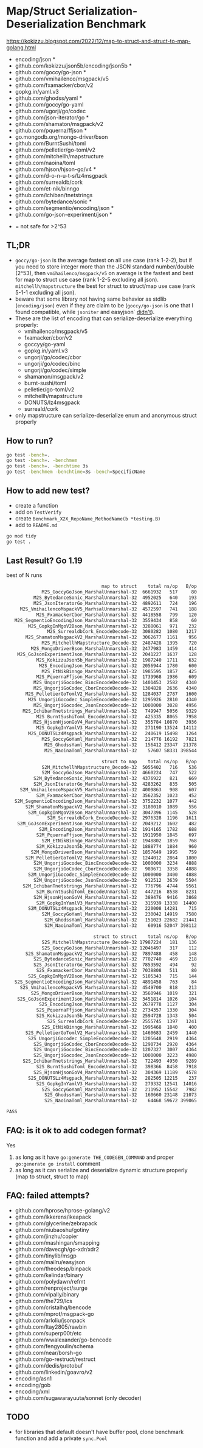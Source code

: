 
# Map/Struct Serialization-Deserialization Benchmark

https://kokizzu.blogspot.com/2022/12/map-to-struct-and-struct-to-map-golang.html

- encoding/json *
- github.com/kokizzu/json5b/encoding/json5b *
- github.com/goccy/go-json *
- github.com/vmihailenco/msgpack/v5
- github.com/fxamacker/cbor/v2
- gopkg.in/yaml.v3
- github.com/ghodss/yaml *
- github.com/goccy/go-yaml
- github.com/ugorji/go/codec
- github.com/json-iterator/go *
- github.com/shamaton/msgpack/v2
- github.com/pquerna/ffjson *
- go.mongodb.org/mongo-driver/bson
- github.com/BurntSushi/toml
- github.com/pelletier/go-toml/v2
- github.com/mitchellh/mapstructure
- github.com/naoina/toml
- github.com/hjson/hjson-go/v4 *
- github.com/d-o-n-u-t-s/lz4msgpack
- github.com/surrealdb/cork
- github.com/et-nik/binngo
- github.com/ichiban/tnetstrings
- github.com/bytedance/sonic *
- github.com/segmentio/encoding/json *
- github.com/go-json-experiment/json *

* = not safe for >2^53

## TL;DR

- `goccy/go-json` is the average fastest on all use case (rank 1-2-2), but if you need to store integer more than the JSON standard number/double (2^53), then  `vmihailenco/msgpack/v5` on average is the fastest and best for map to struct use case (rank 1-2-5 excluding all json). `mitchellh/mapstructure` the best for struct to struct/map use case (rank 5-1-1 excluding all json).
- beware that some library not having same behavior as stdlib (`encoding/json`) even if they are claim to be (`goccy/go-json` is one that I found compatible, while `jsoniter` and easyjson` [didn't](//github.com/kokizzu/gotro/tree/master/W2)).
- These are the list of encoding that can serialize-deserialize everything properly:
  - vmihailenco/msgpack/v5
  - fxamacker/cbor/v2
  - goccyy/go-yaml
  - gopkg.in/yaml.v3
  - ungorji/go/codec/cbor
  - ungorji/go/codec/binc
  - ungorji/go/codec/simple
  - shamanon/msgpack/v2
  - burnt-sushi/toml
  - pelletier/go-toml/v2
  - mitchellh/mapstructure
  - DONUTS/lz4msgpack
  - surreald/cork
- only mapstructure can serialize-deserialize enum and anonymous struct properly

## How to run?

```bash
go test -bench=.
go test -bench=. -benchmem
go test -bench=. -benchtime 3s
go test -benchmem -benchtime=3s -bench=SpecificName
```

## How to add new test?

- create a function
- add on `TestVerify`
- create `Benchmark_X2X_RepoName_MethodName(b *testing.B)`
- add to `README.md`

```bash
go mod tidy
go test .
```

## Last Result? Go 1.19

best of N runs

```bash
                                   map to struct    total ns/op   B/op allocs/op
             M2S_GoccyGoJson_MarshalUnmarshal-32  6661932   517     80   3
          M2S_BytedanceSonic_MarshalUnmarshal-32  4952025   640    193   6
          M2S_JsonIteratorGo_MarshalUnmarshal-32  4892611   724    196   8
     M2S_VmihailencoMspackV5_MarhsalUnmarshal-32  4572597   741    188   5
           M2S_FxamackerCbor_MarshalUnmarshal-32  4418558   799    120   8
   M2S_SegmentioEncodingJson_MarshalUnmarshal-32  3559434   858     60   3
        M2S_GopkgInMgoV2Bson_MarshalUnmarshal-32  3288061   971    232  13
               M2S_SurrealdbCork_EncodeDecode-32  3080282  1080   1217   6
       M2S_ShamatonMsgpackV2_MarshalUnmarshal-32  3062677  1161    956  15
             M2S_MitchellhMapstructure_Decode-32  2487428  1395    720  18
         M2S_MongoDriverBson_MarshalUnmarshal-32  2477983  1459    414  14
    M2S_GoJsonExperimentJson_MarshalUnmarshal-32  2041227  1637    128   8
           M2S_KokizzuJson5b_MarshalUnmarshal-32  1987240  1711    632  16
            M2S_EncodingJson_MarshalUnmarshal-32  2056944  1780    600  16
             M2S_EtNikBinngo_MarshalUnmarshal-32  1985595  1857    425  39
           M2S_PquernaFfjson_MarshalUnmarshal-32  1739968  1986    609  16
          M2S_UngorjiGocodec_BincEncodeDecode-32  1401453  2582   4340  23
          M2S_UngorjiGoCodec_CborEncodeDecode-32  1304828  2636   4340  23
       M2S_PelletierGoTomlV2_MarshalUnmarshal-32  1284037  2787   1600  27
        M2S_UngorjiGocodec_SimpleEncodeDecode-32  1295926  2810   4340  23
          M2S_UngorjiGocodec_JsonEncodeDecode-32  1000000  3028   4956  25
      M2S_IchibanTnetstrings_MarshalUnmarshal-32   749947  5056   9329  48
           M2S_BurntSushiToml_EncodeUnmarshal-32   425335  8065   7958  71
          M2S_HjsonHjsonGoV4_MarshalUnmarshal-32   355784 10870   3936  78
           M2S_GopkgInYamlV3_MarshalUnmarshal-32   271190 13524  14112  80
        M2S_DONUTSLz4Msgpack_MarshalUnmarshal-32   240619 15498   1264  16
             M2S_GoccyGoYaml_MarshalUnmarshal-32   214776 16192   7821 214
              M2S_GhodssYaml_MarshalUnmarshal-32   156412 23347  21378 161
              M2S_NaoinaToml_MarshalUnmarshal-32    57607 58331 398544  77

                                   struct to map    total ns/op   B/op allocs/op
             S2M_MitchellhMapstructure_Decode-32  5055402   716    536  12
             S2M_GoccyGoJson_MarshalUnmarshal-32  4660224   747    522  12
          S2M_BytedanceSonic_MarshalUnmarshal-32  4376922   821    669  11
          S2M_JsonIteratorGo_MarshalUnmarshal-32  4283262   835    505  14
     S2M_VmihailencoMspackV5_MarhsalUnmarshal-32  4009863   908    607  12
           S2M_FxamackerCbor_MarshalUnmarshal-32  3562352  1023    452  11
   S2M_SegmentioEncodingJson_MarshalUnmarshal-32  3752232  1077    442  10
       S2M_ShamatonMsgpackV2_MarshalUnmarshal-32  3180010  1089    556  15
        S2M_GopkgInMgoV2Bson_MarshalUnmarshal-32  3047396  1145    528  15
               S2M_SurrealdbCork_EncodeDecode-32  2976328  1196   1611  12
    S2M_GoJsonExperimentJson_MarshalUnmarshal-32  2049212  1602    482  10
            S2M_EncodingJson_MarshalUnmarshal-32  1914165  1782    688  18
           S2M_PquernaFfjson_MarshalUnmarshal-32  1911950  1845    697  18
             S2M_EtNikBinngo_MarshalUnmarshal-32  1948802  1859    768  45
           S2M_KokizzuJson5b_MarshalUnmarshal-32  1888774  1884    960  20
         S2M_MongoDriverBson_MarshalUnmarshal-32  1857649  1995    759  18
       S2M_PelletierGoTomlV2_MarshalUnmarshal-32  1244012  2864   1800  31
          S2M_UngorjiGocodec_BincEncodeDecode-32  1000000  3234   4888  34
          S2M_UngorjiGoCodec_CborEncodeDecode-32   989671  3358   4888  34
        S2M_UngorjiGocodec_SimpleEncodeDecode-32  1000000  3400   4888  34
          S2M_UngorjiGocodec_JsonEncodeDecode-32   912512  3639   5504  36
      S2M_IchibanTnetstrings_MarshalUnmarshal-32   776796  4744   9561  46
           S2M_BurntSushiToml_EncodeUnmarshal-32   447216  8538   8231  73
          S2M_HjsonHjsonGoV4_MarshalUnmarshal-32   389476  9416   3868  66
           S2M_GopkgInYamlV3_MarshalUnmarshal-32   315939 13338  14400  81
        S2M_DONUTSLz4Msgpack_MarshalUnmarshal-32   220008 14281    715  16
             S2M_GoccyGoYaml_MarshalUnmarshal-32   230042 14919   7580 202
              S2M_GhodssYaml_MarshalUnmarshal-32   151023 22682  21441 161
              S2M_NaoinaToml_MarshalUnmarshal-32    60916 52047 398112  80

                                struct to struct    total ns/op   B/op allocs/op
             S2S_MitchellhMapstructure_Decode-32 17987224   181    136   4
             S2S_GoccyGoJson_MarshalUnmarshal-32 12046497   317    112   4
       S2S_ShamatonMsgpackV2_MarshalUnmarshal-32  7897488   458    148   6
          S2S_BytedanceSonic_MarshalUnmarshal-32  7702740   469    218   7
          S2S_JsonIteratorGo_MarshalUnmarshal-32  7853592   494     92   6
           S2S_FxamackerCbor_MarshalUnmarshal-32  7038808   511     80   5
        S2S_GopkgInMgoV2Bson_MarshalUnmarshal-32  5105343   715    144   9
   S2S_SegmentioEncodingJson_MarshalUnmarshal-32  4891458   763     84   4
     S2S_VmihailencoMspackV5_MarhsalUnmarshal-32  4549700   818    213   6
         S2S_MongoDriverBson_MarshalUnmarshal-32  3560946  1019    321   8
    S2S_GoJsonExperimentJson_MarshalUnmarshal-32  3451814  1026    104   4
            S2S_EncodingJson_MarshalUnmarshal-32  2679778  1127    304   9
           S2S_PquernaFfjson_MarshalUnmarshal-32  2734357  1330    304   9
           S2S_KokizzuJson5b_MarshalUnmarshal-32  2594728  1343    504   9
               S2S_SurrealdbCork_EncodeDecode-32  2555745  1397   1241   7
             S2S_EtNikBinngo_MarshalUnmarshal-32  1995468  1840    400  41
       S2S_PelletierGoTomlV2_MarshalUnmarshal-32  1460683  2459   1440  23
        S2S_UngorjiGocodec_SimpleEncodeDecode-32  1205648  2919   4364  24
          S2S_UngorjiGoCodec_CborEncodeDecode-32  1290734  2920   4364  24
          S2S_UngorjiGocodec_BincEncodeDecode-32  1207327  3007   4364  24
          S2S_UngorjiGocodec_JsonEncodeDecode-32  1000000  3223   4980  26
      S2S_IchibanTnetstrings_MarshalUnmarshal-32   722493  4950   9289  47
           S2S_BurntSushiToml_EncodeUnmarshal-32   398366  8458   7918  72
          S2S_HjsonHjsonGoV4_MarshalUnmarshal-32   304369 11189   4578  79
        S2S_DONUTSLz4Msgpack_MarshalUnmarshal-32   282505 12215    237   7
           S2S_GopkgInYamlV3_MarshalUnmarshal-32   279332 12541  14016  76
             S2S_GoccyGoYaml_MarshalUnmarshal-32   211952 15542   7982 208
              S2S_GhodssYaml_MarshalUnmarshal-32   160660 23148  21073 154
              S2S_NaoinaToml_MarshalUnmarshal-32    64468 59672 399065  83

PASS
```

## FAQ: is it ok to add codegen format?

Yes

1. as long as it have `go:generate THE_CODEGEN_COMMAND` and proper `go:generate go install` comment
2. as long as it can serialize and deserialize dynamic structure properly (map to struct, struct to map)

## FAQ: failed attempts?

- github.com/hprose/hprose-golang/v2
- github.com/ikkerens/ikeapack
- github.com/glycerine/zebrapack
- github.com/niubaoshu/gotiny
- github.com/jinzhu/copier
- github.com/mashingan/smapping
- github.com/davecgh/go-xdr/xdr2
- github.com/tinylib/msgp
- github.com/mailru/easyjson
- github.com/theodesp/binpack
- github.com/kelindar/binary
- github.com/polydawn/refmt
- github.com/renproject/surge
- github.com/vipally/binary
- github.com/the729/lcs
- github.com/cristalhq/bencode
- github.com/mprot/msgpack-go
- github.com/arloliu/jsonpack
- github.com/Itay2805/rawbin
- github.com/superp00t/etc
- github.com/wwalexander/go-bencode
- github.com/fengyoulin/schema
- github.com/near/borsh-go
- github.com/go-restruct/restruct
- github.com/dedis/protobuf
- github.com/linkedin/goavro/v2
- encoding/asn1
- encoding/gob
- encoding/xml
- github.com/sugawarayuuta/sonnet (only decoder)

## TODO

- for libraries that default doesn't have buffer pool, clone benchmark function and add a private `sync.Pool`

